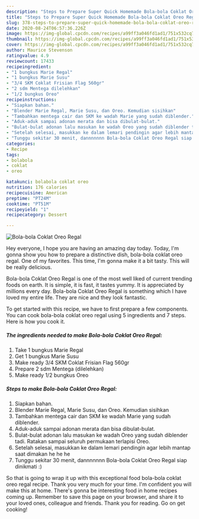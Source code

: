 ```yaml
---
description: "Steps to Prepare Super Quick Homemade Bola-bola Coklat Oreo Regal"
title: "Steps to Prepare Super Quick Homemade Bola-bola Coklat Oreo Regal"
slug: 378-steps-to-prepare-super-quick-homemade-bola-bola-coklat-oreo-regal
date: 2020-08-24T06:57:36.226Z
image: https://img-global.cpcdn.com/recipes/a99ff3a046fd1ad1/751x532cq70/bola-bola-coklat-oreo-regal-foto-resep-utama.jpg
thumbnail: https://img-global.cpcdn.com/recipes/a99ff3a046fd1ad1/751x532cq70/bola-bola-coklat-oreo-regal-foto-resep-utama.jpg
cover: https://img-global.cpcdn.com/recipes/a99ff3a046fd1ad1/751x532cq70/bola-bola-coklat-oreo-regal-foto-resep-utama.jpg
author: Maurice Stevenson
ratingvalue: 4.9
reviewcount: 17433
recipeingredient:
- "1 bungkus Marie Regal"
- "1 bungkus Marie Susu"
- "3/4 SKM Coklat Frisian Flag 560gr"
- "2 sdm Mentega dilelehkan"
- "1/2 bungkus Oreo"
recipeinstructions:
- "Siapkan bahan."
- "Blender Marie Regal, Marie Susu, dan Oreo. Kemudian sisihkan"
- "Tambahkan mentega cair dan SKM ke wadah Marie yang sudah diblender."
- "Aduk-aduk sampai adonan merata dan bisa dibulat-bulat."
- "Bulat-bulat adonan lalu masukan ke wadah Oreo yang sudah diblender tadi. Ratakan sampai seluruh permukaan terlapisi Oreo."
- "Setelah selesai, masukkan ke dalam lemari pendingin agar lebih mantap saat dimakan he he he"
- "Tunggu sekitar 30 menit, dannnnnnn Bola-bola Coklat Oreo Regal siap dinikmati :)"
categories:
- Recipe
tags:
- bolabola
- coklat
- oreo

katakunci: bolabola coklat oreo 
nutrition: 176 calories
recipecuisine: American
preptime: "PT24M"
cooktime: "PT51M"
recipeyield: "1"
recipecategory: Dessert

---
```



![Bola-bola Coklat Oreo Regal](https://img-global.cpcdn.com/recipes/a99ff3a046fd1ad1/751x532cq70/bola-bola-coklat-oreo-regal-foto-resep-utama.jpg)

Hey everyone, I hope you are having an amazing day today. Today, I'm gonna show you how to prepare a distinctive dish, bola-bola coklat oreo regal. One of my favorites. This time, I'm gonna make it a bit tasty. This will be really delicious.



Bola-bola Coklat Oreo Regal is one of the most well liked of current trending foods on earth. It is simple, it is fast, it tastes yummy. It is appreciated by millions every day. Bola-bola Coklat Oreo Regal is something which I have loved my entire life. They are nice and they look fantastic.


To get started with this recipe, we have to first prepare a few components. You can cook bola-bola coklat oreo regal using 5 ingredients and 7 steps. Here is how you cook it.

<!--inarticleads1-->

##### The ingredients needed to make Bola-bola Coklat Oreo Regal:

1. Take 1 bungkus Marie Regal
1. Get 1 bungkus Marie Susu
1. Make ready 3/4 SKM Coklat Frisian Flag 560gr
1. Prepare 2 sdm Mentega (dilelehkan)
1. Make ready 1/2 bungkus Oreo




<!--inarticleads2-->

##### Steps to make Bola-bola Coklat Oreo Regal:

1. Siapkan bahan.
1. Blender Marie Regal, Marie Susu, dan Oreo. Kemudian sisihkan
1. Tambahkan mentega cair dan SKM ke wadah Marie yang sudah diblender.
1. Aduk-aduk sampai adonan merata dan bisa dibulat-bulat.
1. Bulat-bulat adonan lalu masukan ke wadah Oreo yang sudah diblender tadi. Ratakan sampai seluruh permukaan terlapisi Oreo.
1. Setelah selesai, masukkan ke dalam lemari pendingin agar lebih mantap saat dimakan he he he
1. Tunggu sekitar 30 menit, dannnnnnn Bola-bola Coklat Oreo Regal siap dinikmati :)




So that is going to wrap it up with this exceptional food bola-bola coklat oreo regal recipe. Thank you very much for your time. I'm confident you will make this at home. There's gonna be interesting food in home recipes coming up. Remember to save this page on your browser, and share it to your loved ones, colleague and friends. Thank you for reading. Go on get cooking!
